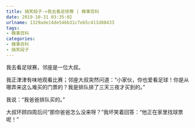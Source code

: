 ```yaml
---
title: 搞笑段子->我去看足球赛 | 糗事百科
date: 2019-10-31 03:35:02
urlname: 1329ade14de546b31c7eb5c411d88433
tags: 
- 糗事百科
categories:
- 糗事百科
- 搞笑段子
---
```

我去看足球赛，邻座是一位大叔。

我正津津有味地观看比赛；邻座大叔突然问道：“小家伙，你也爱看足球！你是从哪弄来这么难买的门票的？我是排队排了三天三夜才买到的。”

我说：“我爸爸排队买的。”

大叔环顾四周后问“那你爸爸怎么没来呀？”我坏笑着回答：“他正在家里找球票呢！”


